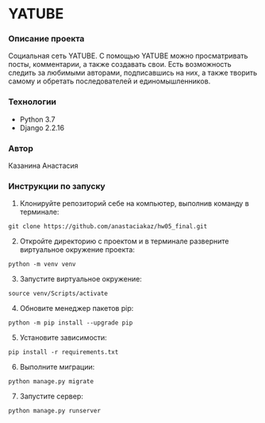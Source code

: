 # YATUBE
### Описание проекта
Социальная сеть YATUBE.
С помощью YATUBE можно просматривать посты, комментарии, а также создавать свои. Есть возможность следить за любимыми авторами, подписавшись на них, а также творить самому и обретать последователей и единомышленников.
### Технологии
- Python 3.7
- Django 2.2.16

### Автор
Казанина Анастасия
### Инструкции по запуску
1) Клонируйте репозиторий себе на компьютер, выполнив команду в терминале:
```
git clone https://github.com/anastaciakaz/hw05_final.git 
```
2) Откройте директорию с проектом и в терминале разверните виртуальное окружение проекта:
```
python -m venv venv
```
3) Запустите виртуальное окружение:
```
source venv/Scripts/activate
```
4) Обновите менеджер пакетов pip:
```
python -m pip install --upgrade pip
```
5) Установите зависимости:
```
pip install -r requirements.txt
``` 
6) Выполните миграции:
```
python manage.py migrate
```
7) Запустите сервер:
```
python manage.py runserver
```

